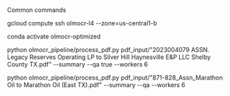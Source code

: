 Common commands

gcloud compute ssh olmocr-l4 --zone=us-central1-b

conda activate olmocr-optimized


python olmocr_pipeline/process_pdf.py pdf_input/"2023004079 ASSN. Legacy Reserves Operating LP to Silver Hill Haynesville E&P LLC Shelby County TX.pdf" --summary --qa true --workers 6


python olmocr_pipeline/process_pdf.py pdf_input/"871-828_Assn_Marathon Oil to Marathon Oil (East TX).pdf" --summary --qa --workers 6



